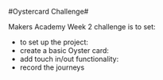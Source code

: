 #Oystercard Challenge#

Makers Academy Week 2 challenge is to set:
 - to set up the project:
 - create a basic Oyster card:
 - add touch in/out functionality:
 - record the journeys
